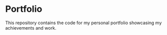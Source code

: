 # Portfolio
This repository contains the code for my personal portfolio showcasing my achievements and work.
